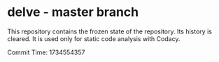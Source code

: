 # delve - master branch

This repository contains the frozen state of the repository.
Its history is cleared. It is used only for static code
analysis with Codacy.

Commit Time: 1734554357